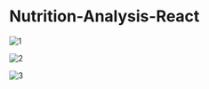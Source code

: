 ﻿# Nutrition-Analysis-React
![1](https://github.com/HannaFleming/Nutrition-Analysis---React/assets/124400864/b57b2ab3-04c2-45a6-af2b-4b557dbaa94a)

![2](https://github.com/HannaFleming/Nutrition-Analysis---React/assets/124400864/5390579a-45af-4fd4-9a97-3e033d3929ad)


![3](https://github.com/HannaFleming/Nutrition-Analysis---React/assets/124400864/f3079b9b-9608-43e1-a377-96794a1d0170)
